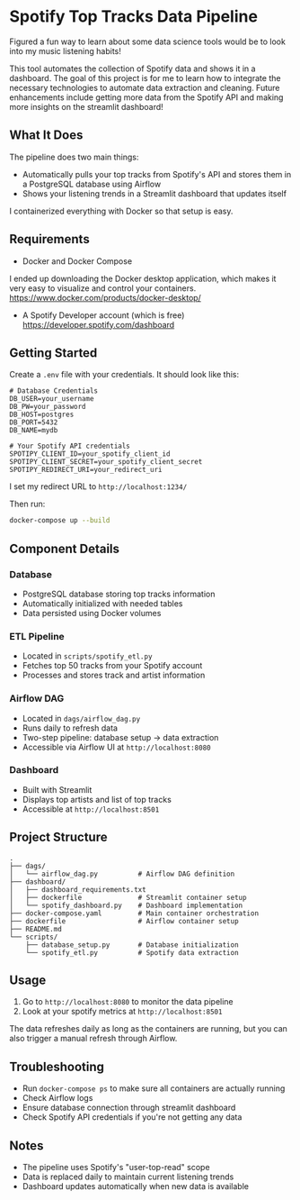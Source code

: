 # Spotify Top Tracks Data Pipeline

Figured a fun way to learn about some data science tools would be to look into my music listening habits!

This tool automates the collection of Spotify data and shows it in a dashboard. The goal of this project is for me to learn how to integrate the necessary technologies to automate data extraction and cleaning. Future enhancements include getting more data from the Spotify API and making more insights on the streamlit dashboard!

## What It Does

The pipeline does two main things:

- Automatically pulls your top tracks from Spotify's API and stores them in a PostgreSQL database using Airflow
- Shows your listening trends in a Streamlit dashboard that updates itself

I containerized everything with Docker so that setup is easy.

## Requirements

- Docker and Docker Compose

I ended up downloading the Docker desktop application, which makes it very easy to visualize and control your containers.
<https://www.docker.com/products/docker-desktop/>

- A Spotify Developer account (which is free)
<https://developer.spotify.com/dashboard>

## Getting Started

Create a `.env` file with your credentials. It should look like this:

```.env
# Database Credentials
DB_USER=your_username
DB_PW=your_password
DB_HOST=postgres
DB_PORT=5432
DB_NAME=mydb

# Your Spotify API credentials
SPOTIPY_CLIENT_ID=your_spotify_client_id
SPOTIPY_CLIENT_SECRET=your_spotify_client_secret
SPOTIPY_REDIRECT_URI=your_redirect_uri
```

I set my redirect URL to `http://localhost:1234/`

Then run:

```bash
docker-compose up --build
```

## Component Details

### Database

- PostgreSQL database storing top tracks information
- Automatically initialized with needed tables
- Data persisted using Docker volumes

### ETL Pipeline

- Located in `scripts/spotify_etl.py`
- Fetches top 50 tracks from your Spotify account
- Processes and stores track and artist information

### Airflow DAG

- Located in `dags/airflow_dag.py`
- Runs daily to refresh data
- Two-step pipeline: database setup → data extraction
- Accessible via Airflow UI at `http://localhost:8080`

### Dashboard

- Built with Streamlit
- Displays top artists and list of top tracks
- Accessible at `http://localhost:8501`

## Project Structure

```text
.
├── dags/
│   └── airflow_dag.py          # Airflow DAG definition
├── dashboard/
│   ├── dashboard_requirements.txt
│   ├── dockerfile              # Streamlit container setup
│   └── spotify_dashboard.py    # Dashboard implementation
├── docker-compose.yaml         # Main container orchestration
├── dockerfile                  # Airflow container setup
├── README.md
└── scripts/
    ├── database_setup.py       # Database initialization
    └── spotify_etl.py          # Spotify data extraction
```

## Usage

1. Go to `http://localhost:8080` to monitor the data pipeline
2. Look at your spotify metrics at `http://localhost:8501`

The data refreshes daily as long as the containers are running, but you can also trigger a manual refresh through Airflow.

## Troubleshooting

- Run `docker-compose ps` to make sure all containers are actually running
- Check Airflow logs
- Ensure database connection through streamlit dashboard
- Check Spotify API credentials if you're not getting any data

## Notes

- The pipeline uses Spotify's "user-top-read" scope
- Data is replaced daily to maintain current listening trends
- Dashboard updates automatically when new data is available
